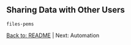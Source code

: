 ## Sharing Data with Other Users

```
files-pems
```

[Back to: README](../README.md) | Next: Automation

